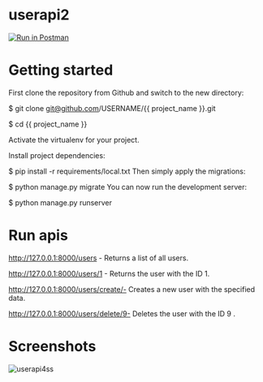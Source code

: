 # userapi2
[![Run in Postman](https://run.pstmn.io/button.svg)](https://app.getpostman.com/run-collection/27790272-a89f93da-dcdb-45b6-80f5-199bf0541c93?action=collection%2Ffork&source=rip_markdown&collection-url=entityId%3D27790272-a89f93da-dcdb-45b6-80f5-199bf0541c93%26entityType%3Dcollection%26workspaceId%3D7383bdf0-a237-44e3-af2d-d8f4e3ff45bc)
# Getting started
First clone the repository from Github and switch to the new directory:

$ git clone git@github.com/USERNAME/{{ project_name }}.git

$ cd {{ project_name }}

Activate the virtualenv for your project.

Install project dependencies:

$ pip install -r requirements/local.txt
Then simply apply the migrations:

$ python manage.py migrate
You can now run the development server:

$ python manage.py runserver

# Run apis

http://127.0.0.1:8000/users - Returns a list of all users.

http://127.0.0.1:8000/users/1 - Returns the user with the  ID 1.

http://127.0.0.1:8000/users/create/- Creates a new user with the specified data.

http://127.0.0.1:8000/users/delete/9- Deletes the user with the  ID 9 .

# Screenshots
![userapi4ss](https://github.com/jagritbhatia/userapi2/assets/90523447/07f1876d-66a9-411e-a2f9-ddb83c042947)
